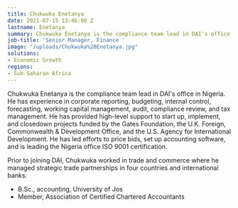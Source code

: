 ```yaml
---
title: Chukwuka Enetanya
date: 2021-07-15 13:46:00 Z
lastname: Enetanya
summary: Chukwuka Enetanya is the compliance team lead in DAI's office in Nigeria.
job-title: 'Senior Manager, Finance '
image: "/uploads/Chukwuka%20Enetanya.jpg"
solutions:
- Economic Growth
regions:
- Sub-Saharan Africa
---
```


Chukwuka Enetanya is the compliance team lead in DAI's office in Nigeria. He has experience in corporate reporting, budgeting, internal control, forecasting, working capital management, audit, compliance review, and tax management. He has provided high-level support to start up, implement, and closedown projects funded by the Gates Foundation, the U.K. Foreign, Commonwealth & Development Office, and the U.S. Agency for International Development. He has led efforts to price bids, set up accounting software, and is leading the Nigeria office ISO 9001 certification.  

Prior to joining DAI, Chukwuka worked in trade and commerce where he managed strategic trade partnerships in four countries and international banks. 
 
* B.Sc., accounting, University of Jos
* Member, Association of Certified Chartered Accountants